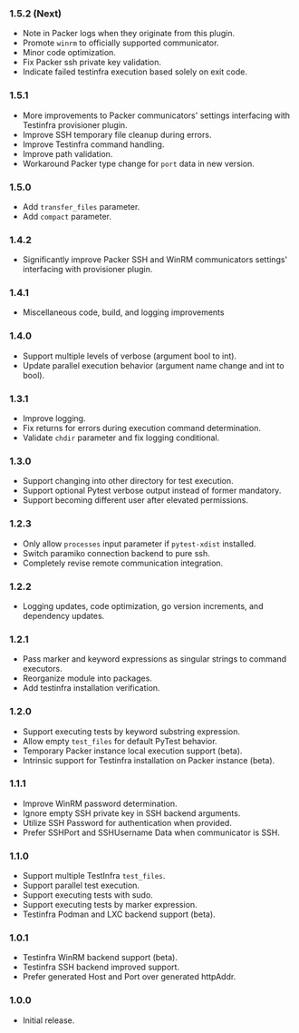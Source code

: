 ### 1.5.2 (Next)
- Note in Packer logs when they originate from this plugin.
- Promote `winrm` to officially supported communicator.
- Minor code optimization.
- Fix Packer ssh private key validation.
- Indicate failed testinfra execution based solely on exit code.

### 1.5.1
- More improvements to Packer communicators' settings interfacing with Testinfra provisioner plugin.
- Improve SSH temporary file cleanup during errors.
- Improve Testinfra command handling.
- Improve path validation.
- Workaround Packer type change for `port` data in new version.

### 1.5.0
- Add `transfer_files` parameter.
- Add `compact` parameter.

### 1.4.2
- Significantly improve Packer SSH and WinRM communicators settings' interfacing with provisioner plugin.

### 1.4.1
- Miscellaneous code, build, and logging improvements

### 1.4.0
- Support multiple levels of verbose (argument bool to int).
- Update parallel execution behavior (argument name change and int to bool).

### 1.3.1
- Improve logging.
- Fix returns for errors during execution command determination.
- Validate `chdir` parameter and fix logging conditional.

### 1.3.0
- Support changing into other directory for test execution.
- Support optional Pytest verbose output instead of former mandatory.
- Support becoming different user after elevated permissions.

### 1.2.3
- Only allow `processes` input parameter if `pytest-xdist` installed.
- Switch paramiko connection backend to pure ssh.
- Completely revise remote communication integration.

### 1.2.2
- Logging updates, code optimization, go version increments, and dependency updates.

### 1.2.1
- Pass marker and keyword expressions as singular strings to command executors.
- Reorganize module into packages.
- Add testinfra installation verification.

### 1.2.0
- Support executing tests by keyword substring expression.
- Allow empty `test_files` for default PyTest behavior.
- Temporary Packer instance local execution support (beta).
- Intrinsic support for Testinfra installation on Packer instance (beta).

### 1.1.1
- Improve WinRM password determination.
- Ignore empty SSH private key in SSH backend arguments.
- Utilize SSH Password for authentication when provided.
- Prefer SSHPort and SSHUsername Data when communicator is SSH.

### 1.1.0
- Support multiple TestInfra `test_files`.
- Support parallel test execution.
- Support executing tests with sudo.
- Support executing tests by marker expression.
- Testinfra Podman and LXC backend support (beta).

### 1.0.1
- Testinfra WinRM backend support (beta).
- Testinfra SSH backend improved support.
- Prefer generated Host and Port over generated httpAddr.

### 1.0.0
- Initial release.
